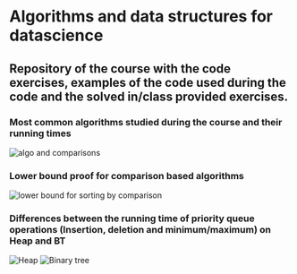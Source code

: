 # Algorithms and data structures for datascience

## Repository of the course with the code exercises, examples of the code used during the code and the solved in/class provided exercises.

### Most common algorithms studied during the course and their running times

![algo and comparisons](https://github.com/VincenzoRocchi/A4DS/blob/main/Images/comparison_sorting_algos.png)

### Lower bound proof for comparison based algorithms
![lower bound for sorting by comparison](https://github.com/VincenzoRocchi/A4DS/blob/main/Images/Lower_bound_comparisons.png)

### Differences between the running time of priority queue operations (Insertion, deletion and minimum/maximum) on Heap and BT

![Heap](https://github.com/VincenzoRocchi/A4DS/blob/main/Images/Lower_bound_comparisons.png)
![Binary tree](https://github.com/VincenzoRocchi/A4DS/blob/main/Images/Lower_bound_comparisons.png)